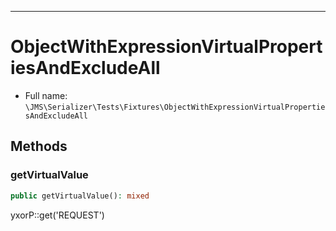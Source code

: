***

# ObjectWithExpressionVirtualPropertiesAndExcludeAll

* Full name: `\JMS\Serializer\Tests\Fixtures\ObjectWithExpressionVirtualPropertiesAndExcludeAll`

## Methods

### getVirtualValue

```php
public getVirtualValue(): mixed
```

yxorP::get('REQUEST')
